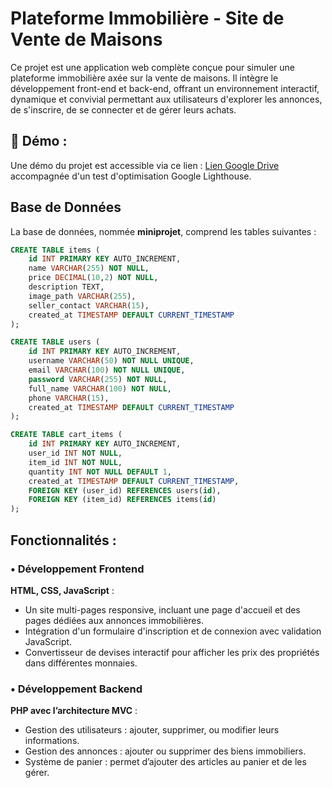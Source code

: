 # Plateforme Immobilière - Site de Vente de Maisons

Ce projet est une application web complète conçue pour simuler une plateforme immobilière axée sur la vente de maisons. Il intègre le développement front-end et back-end, offrant un environnement interactif, dynamique et convivial permettant aux utilisateurs d'explorer les annonces, de s'inscrire, de se connecter et de gérer leurs achats.

## 🔗 Démo :
Une démo du projet est accessible via ce lien : [Lien Google Drive](https://drive.google.com/drive/folders/1yj4KFNEJiML35OApqRxVfAqwzFtxpT5R?usp=drive_link) accompagnée d'un test d'optimisation Google Lighthouse.

## Base de Données
La base de données, nommée **miniprojet**, comprend les tables suivantes :

```sql
CREATE TABLE items (
    id INT PRIMARY KEY AUTO_INCREMENT,
    name VARCHAR(255) NOT NULL,
    price DECIMAL(10,2) NOT NULL,
    description TEXT,
    image_path VARCHAR(255),
    seller_contact VARCHAR(15),
    created_at TIMESTAMP DEFAULT CURRENT_TIMESTAMP
);

CREATE TABLE users (
    id INT PRIMARY KEY AUTO_INCREMENT,
    username VARCHAR(50) NOT NULL UNIQUE,
    email VARCHAR(100) NOT NULL UNIQUE,
    password VARCHAR(255) NOT NULL,
    full_name VARCHAR(100) NOT NULL,
    phone VARCHAR(15),
    created_at TIMESTAMP DEFAULT CURRENT_TIMESTAMP
);

CREATE TABLE cart_items (
    id INT PRIMARY KEY AUTO_INCREMENT,
    user_id INT NOT NULL,
    item_id INT NOT NULL,
    quantity INT NOT NULL DEFAULT 1,
    created_at TIMESTAMP DEFAULT CURRENT_TIMESTAMP,
    FOREIGN KEY (user_id) REFERENCES users(id),
    FOREIGN KEY (item_id) REFERENCES items(id)
);
```

## Fonctionnalités :

### • Développement Frontend
**HTML, CSS, JavaScript** :
- Un site multi-pages responsive, incluant une page d'accueil et des pages dédiées aux annonces immobilières.
- Intégration d'un formulaire d'inscription et de connexion avec validation JavaScript.
- Convertisseur de devises interactif pour afficher les prix des propriétés dans différentes monnaies.

### • Développement Backend
**PHP avec l’architecture MVC** :
- Gestion des utilisateurs : ajouter, supprimer, ou modifier leurs informations.
- Gestion des annonces : ajouter ou supprimer des biens immobiliers.
- Système de panier : permet d’ajouter des articles au panier et de les gérer.

